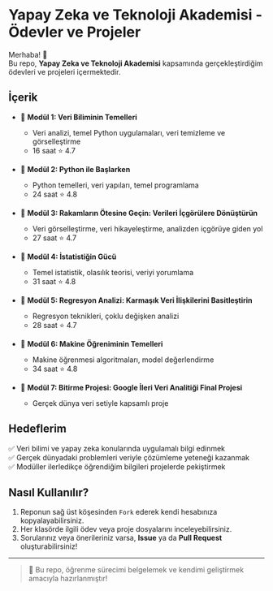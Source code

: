 # Yapay Zeka ve Teknoloji Akademisi - Ödevler ve Projeler

Merhaba! 👋  
Bu repo, **Yapay Zeka ve Teknoloji Akademisi** kapsamında gerçekleştirdiğim ödevleri ve projeleri içermektedir.

## İçerik

- 📁 **Modül 1: Veri Biliminin Temelleri**
  - Veri analizi, temel Python uygulamaları, veri temizleme ve görselleştirme
  - 16 saat ⭐️ 4.7

- 📁 **Modül 2: Python ile Başlarken**
  - Python temelleri, veri yapıları, temel programlama
  - 24 saat ⭐️ 4.8

- 📁 **Modül 3: Rakamların Ötesine Geçin: Verileri İçgörülere Dönüştürün**
  - Veri görselleştirme, veri hikayeleştirme, analizden içgörüye giden yol
  - 27 saat ⭐️ 4.7

- 📁 **Modül 4: İstatistiğin Gücü**
  - Temel istatistik, olasılık teorisi, veriyi yorumlama
  - 31 saat ⭐️ 4.8

- 📁 **Modül 5: Regresyon Analizi: Karmaşık Veri İlişkilerini Basitleştirin**
  - Regresyon teknikleri, çoklu değişken analizi
  - 28 saat ⭐️ 4.7

- 📁 **Modül 6: Makine Öğreniminin Temelleri**
  - Makine öğrenmesi algoritmaları, model değerlendirme
  - 34 saat ⭐️ 4.8

- 📁 **Modül 7: Bitirme Projesi: Google İleri Veri Analitiği Final Projesi**
  - Gerçek dünya veri setiyle kapsamlı proje

## Hedeflerim

✅ Veri bilimi ve yapay zeka konularında uygulamalı bilgi edinmek  
✅ Gerçek dünyadaki problemleri veriyle çözümleme yeteneği kazanmak  
✅ Modüller ilerledikçe öğrendiğim bilgileri projelerde pekiştirmek  

## Nasıl Kullanılır?

1. Reponun sağ üst köşesinden `Fork` ederek kendi hesabınıza kopyalayabilirsiniz.
2. Her klasörde ilgili ödev veya proje dosyalarını inceleyebilirsiniz.
3. Sorularınız veya önerileriniz varsa, **Issue** ya da **Pull Request** oluşturabilirsiniz!

---

> 🚀 Bu repo, öğrenme sürecimi belgelemek ve kendimi geliştirmek amacıyla hazırlanmıştır!
